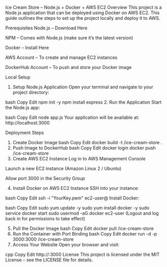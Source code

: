 Ice Cream Store – Node.js + Docker + AWS EC2
Overview
This project is a Node.js application that can be deployed using Docker on AWS EC2.
This guide outlines the steps to set up the project locally and deploy it to AWS.

Prerequisites
Node.js – Download Here

NPM – Comes with Node.js (make sure it’s the latest version)

Docker – Install Here

AWS Account – To create and manage EC2 instances

DockerHub Account – To push and store your Docker image

Local Setup
1. Setup Node.js Application
Open your terminal and navigate to your project directory:

bash
Copy
Edit
npm init -y
npm install express
2. Run the Application
Start the Node.js app:

bash
Copy
Edit
node app.js
Your application will be available at:
http://localhost:3000

Deployment Steps
1. Create Docker Image
bash
Copy
Edit
docker build -t <your-dockerhub-username>/ice-cream-store .
2. Push Image to DockerHub
bash
Copy
Edit
docker login
docker push <your-dockerhub-username>/ice-cream-store
3. Create AWS EC2 Instance
Log in to AWS Management Console

Launch a new EC2 instance (Amazon Linux 2 / Ubuntu)

Allow port 3000 in the Security Group

4. Install Docker on AWS EC2 Instance
SSH into your instance:

bash
Copy
Edit
ssh -i "YourKey.pem" ec2-user@<EC2-Public-IP>
Install Docker:

bash
Copy
Edit
sudo yum update -y
sudo yum install docker -y
sudo service docker start
sudo usermod -aG docker ec2-user
(Logout and log back in for permissions to take effect)

5. Pull the Docker Image
bash
Copy
Edit
docker pull <your-dockerhub-username>/ice-cream-store
6. Run the Container with Port Binding
bash
Copy
Edit
docker run -d -p 3000:3000 <your-dockerhub-username>/ice-cream-store
7. Access Your Website
Open your browser and visit:

cpp
Copy
Edit
http://<EC2-Public-IP>:3000
License
This project is licensed under the MIT License – see the LICENSE file for details.
